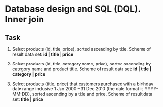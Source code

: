 # Database design and SQL (DQL). Inner join

## Task  

1. Select products (id, title, price), sorted ascending by title. Scheme of result data set: **id | title | price**

2. Select products (id, title, category name, price), sorted ascending by category name and product title. Scheme of result data set: **id | title | category | price**
 
3. Select products (title, price) that customers purchased with a birthday date range inclusive 1 Jan 2000 – 31 Dec 2010 (the date format is YYYY-MM-DD), sorted ascending by a title and price. Scheme of result data set: **title | price** 
